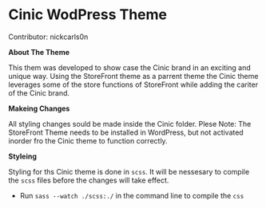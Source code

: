 # Cinic WodPress Theme

Contributor: nickcarls0n

**About The Theme**

This them was developed to show case the Cinic brand in an exciting and unique way. Using the StoreFront theme as a parrent theme the Cinic theme leverages some of the store functions of StoreFront while adding the cariter of the Cinic brand. 

**Makeing Changes**

All styling changes sould be made inside the Cinic folder.
Plese Note: The StoreFront Theme needs to be installed in WordPress, but not activated inorder fro the Cinic theme to function correctly.

**Styleing**

Styling for ths Cinic theme is done in `scss`. It will be nessesary to compile the `scss` files before the changes will take effect. 
- Run `sass --watch ./scss:./` in the command line to compile the `css`